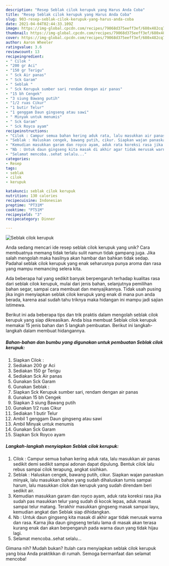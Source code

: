 ```yaml
---
description: "Resep Seblak cilok kerupuk yang Harus Anda Coba"
title: "Resep Seblak cilok kerupuk yang Harus Anda Coba"
slug: 903-resep-seblak-cilok-kerupuk-yang-harus-anda-coba
date: 2021-04-04T02:44:33.109Z
image: https://img-global.cpcdn.com/recipes/79068d375eeff3ef/680x482cq70/seblak-cilok-kerupuk-foto-resep-utama.jpg
thumbnail: https://img-global.cpcdn.com/recipes/79068d375eeff3ef/680x482cq70/seblak-cilok-kerupuk-foto-resep-utama.jpg
cover: https://img-global.cpcdn.com/recipes/79068d375eeff3ef/680x482cq70/seblak-cilok-kerupuk-foto-resep-utama.jpg
author: Aaron Wheeler
ratingvalue: 3.6
reviewcount: 13
recipeingredient:
- " Cilok "
- "200 gr Aci"
- "150 gr Terigu"
- " Sck Air panas"
- " Sck Garam"
- " Seblak "
- " Sck Kerupuk sumber sari rendam dengan air panas"
- "15 bh Cengek"
- "3 siung Bawang putih"
- "1/2 ruas Cikur"
- "1 butir Telur"
- "1 genggam Daun gingseng atau sawi"
- " Minyak untuk menumis"
- " Sck Garam"
- " Sck Royco ayam"
recipeinstructions:
- "Cilok : Campur semua bahan kering aduk rata, lalu masukkan air panas sedikit demi sedikit sampai adonan dapat dipulung. Bentuk cilok lalu rebus sampai cilok terapung, angkat sisihkan."
- "Seblak : Haluskan cengek, bawang putih, cikur. Siapkan wajan panaskan minyak, lalu masukkan bahan yang sudah dihaluskan tumis sampai harum, lalu masukkan cilok dan kerupuk yang sudah direndam beri sedikit air."
- "Kemudian masukkan garam dan royco ayam, aduk rata koreksi rasa jika sudah pas masukkan telur yang sudah di kocok lepas, aduk masak sampai telur matang. Terakhir masukkan gingseng masak sampai layu, kemudian angkat dan Seblak siap dihidangkan."
- "Nb : Untuk daun gingseng kita masak di akhir agar tidak merusak warna dan rasa. Karna jika daun gingseng terlalu lama di masak akan terasa kurang enak dan akan berpengaruh pada warna daun yang tidak hijau lagi."
- "Selamat mencoba..sehat selalu..."
categories:
- Resep
tags:
- seblak
- cilok
- kerupuk

katakunci: seblak cilok kerupuk 
nutrition: 130 calories
recipecuisine: Indonesian
preptime: "PT31M"
cooktime: "PT51M"
recipeyield: "3"
recipecategory: Dinner

---
```



![Seblak cilok kerupuk](https://img-global.cpcdn.com/recipes/79068d375eeff3ef/680x482cq70/seblak-cilok-kerupuk-foto-resep-utama.jpg)

Anda sedang mencari ide resep seblak cilok kerupuk yang unik? Cara membuatnya memang tidak terlalu sulit namun tidak gampang juga. Jika salah mengolah maka hasilnya akan hambar dan bahkan tidak sedap. Padahal seblak cilok kerupuk yang enak seharusnya punya aroma dan rasa yang mampu memancing selera kita.

Ada beberapa hal yang sedikit banyak berpengaruh terhadap kualitas rasa dari seblak cilok kerupuk, mulai dari jenis bahan, selanjutnya pemilihan bahan segar, sampai cara membuat dan menyajikannya. Tidak usah pusing jika ingin menyiapkan seblak cilok kerupuk yang enak di mana pun anda berada, karena asal sudah tahu triknya maka hidangan ini mampu jadi sajian istimewa.




Berikut ini ada beberapa tips dan trik praktis dalam mengolah seblak cilok kerupuk yang siap dikreasikan. Anda bisa membuat Seblak cilok kerupuk memakai 15 jenis bahan dan 5 langkah pembuatan. Berikut ini langkah-langkah dalam membuat hidangannya.

<!--inarticleads1-->

##### Bahan-bahan dan bumbu yang digunakan untuk pembuatan Seblak cilok kerupuk:

1. Siapkan  Cilok :
1. Sediakan 200 gr Aci
1. Sediakan 150 gr Terigu
1. Sediakan  Sck Air panas
1. Gunakan  Sck Garam
1. Gunakan  Seblak :
1. Siapkan  Sck Kerupuk sumber sari, rendam dengan air panas
1. Gunakan 15 bh Cengek
1. Siapkan 3 siung Bawang putih
1. Gunakan 1/2 ruas Cikur
1. Sediakan 1 butir Telur
1. Ambil 1 genggam Daun gingseng atau sawi
1. Ambil  Minyak untuk menumis
1. Gunakan  Sck Garam
1. Siapkan  Sck Royco ayam




<!--inarticleads2-->

##### Langkah-langkah menyiapkan Seblak cilok kerupuk:

1. Cilok : Campur semua bahan kering aduk rata, lalu masukkan air panas sedikit demi sedikit sampai adonan dapat dipulung. Bentuk cilok lalu rebus sampai cilok terapung, angkat sisihkan.
1. Seblak : Haluskan cengek, bawang putih, cikur. Siapkan wajan panaskan minyak, lalu masukkan bahan yang sudah dihaluskan tumis sampai harum, lalu masukkan cilok dan kerupuk yang sudah direndam beri sedikit air.
1. Kemudian masukkan garam dan royco ayam, aduk rata koreksi rasa jika sudah pas masukkan telur yang sudah di kocok lepas, aduk masak sampai telur matang. Terakhir masukkan gingseng masak sampai layu, kemudian angkat dan Seblak siap dihidangkan.
1. Nb : Untuk daun gingseng kita masak di akhir agar tidak merusak warna dan rasa. Karna jika daun gingseng terlalu lama di masak akan terasa kurang enak dan akan berpengaruh pada warna daun yang tidak hijau lagi.
1. Selamat mencoba..sehat selalu...




Gimana nih? Mudah bukan? Itulah cara menyiapkan seblak cilok kerupuk yang bisa Anda praktikkan di rumah. Semoga bermanfaat dan selamat mencoba!
